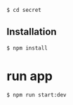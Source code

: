 

```bash
$ cd secret
```

## Installation

```bash
$ npm install
```

# run app
```bash
$ npm run start:dev
```
